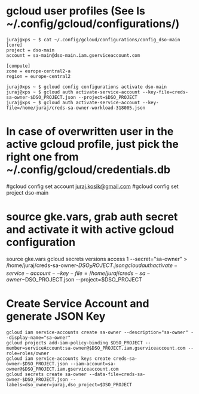 # gcloud user profiles (See ls ~/.config/gcloud/configurations/)
```
juraj@xps ~ $ cat ~/.config/gcloud/configurations/config_dso-main
[core]
project = dso-main
account = sa-main@dso-main.iam.gserviceaccount.com

[compute]
zone = europe-central2-a
region = europe-central2

juraj@xps ~ $ gcloud config configurations activate dso-main
juraj@xps ~ $ gcloud auth activate-service-account --key-file=creds-sa-owner-$DSO_PROJECT.json --project=$DSO_PROJECT
juraj@xps ~ $ gcloud auth activate-service-account --key-file=/home/juraj/creds-sa-owner-workload-318005.json

```

# In case of overwritten user in the active gcloud profile, just pick the right one from ~/.config/gcloud/credentials.db
#gcloud config set account juraj.kosik@gmail.com
#gcloud config set project dso-main

# source gke.vars, grab auth secret and activate it with active gcloud configuration
source gke.vars
gcloud secrets versions access 1 --secret="sa-owner" > /home/juraj/creds-sa-owner-$DSO_PROJECT.json
gcloud auth activate-service-account --key-file=/home/juraj/creds-sa-owner-$DSO_PROJECT.json --project=$DSO_PROJECT

# Create Service Account and generate JSON Key
```
gcloud iam service-accounts create sa-owner --description="sa-owner" --display-name="sa-owner"
gcloud projects add-iam-policy-binding $DSO_PROJECT --member=serviceAccount:sa-owner@$DSO_PROJECT.iam.gserviceaccount.com --role=roles/owner
gcloud iam service-accounts keys create creds-sa-owner-$DSO_PROJECT.json --iam-account=sa-owner@$DSO_PROJECT.iam.gserviceaccount.com
gcloud secrets create sa-owner --data-file=creds-sa-owner-$DSO_PROJECT.json --labels=dso_owner=juraj,dso_project=$DSO_PROJECT
```
